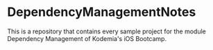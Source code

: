 # DependencyManagementNotes
This is a repository that contains every sample project for the module Dependency Management of Kodemia's iOS Bootcamp.
